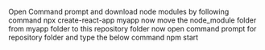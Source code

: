 Open Command prompt and download node modules by following command
npx create-react-app myapp
now move the node_module folder from myapp folder to this repository folder
now open command prompt for repository folder and type the below command
npm start
